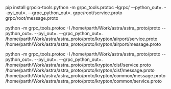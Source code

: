 pip install grpcio-tools
python -m grpc_tools.protoc -Igrpc/ --python_out=. --pyi_out=. --grpc_python_out=. grpc/root/service.proto grpc/root/message.proto

python -m grpc_tools.protoc -I /home/parth/Work/astra/astra_proto/proto --python_out=. --pyi_out=. --grpc_python_out=. /home/parth/Work/astra/astra_proto/proto/krypton/airport/service.proto /home/parth/Work/astra/astra_proto/proto/krypton/airport/message.proto

python -m grpc_tools.protoc -I /home/parth/Work/astra/astra_proto/proto --python_out=. --pyi_out=. --grpc_python_out=. /home/parth/Work/astra/astra_proto/proto/krypton/cisf/service.proto /home/parth/Work/astra/astra_proto/proto/krypton/cisf/message.proto /home/parth/Work/astra/astra_proto/proto/krypton/common/message.proto /home/parth/Work/astra/astra_proto/proto/krypton/common/service.proto